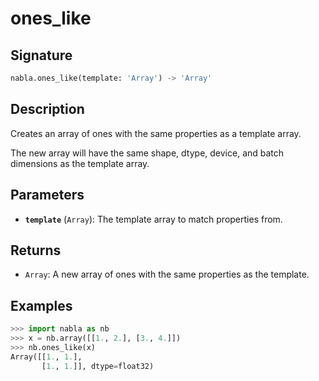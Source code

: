 # ones_like

## Signature

```python
nabla.ones_like(template: 'Array') -> 'Array'
```

## Description

Creates an array of ones with the same properties as a template array.

The new array will have the same shape, dtype, device, and batch
dimensions as the template array.

## Parameters

- **`template`** (`Array`): The template array to match properties from.

## Returns

- `Array`: A new array of ones with the same properties as the template.

## Examples

```python
>>> import nabla as nb
>>> x = nb.array([[1., 2.], [3., 4.]])
>>> nb.ones_like(x)
Array([[1., 1.],
       [1., 1.]], dtype=float32)
```

